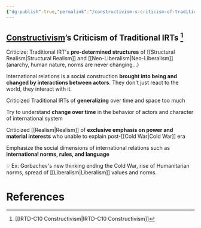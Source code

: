 ```yaml
---
{"dg-publish":true,"permalink":"/constructivism-s-criticism-of-traditional-ir-ts/"}
---
```


## [Constructivism](https://www.notion.so/Constructivism-b7eebbda07ca4bb1919b4be9d45cb76c)’s Criticism of Traditional IRTs [^1]

Criticize: Traditional IRT's **pre-determined structures** of [[Structural Realism\|Structural Realism]] and [[Neo-Liberalism\|Neo-Liberalism]] (anarchy, human nature, norms are never changing...)

International relations is a social construction **brought into being and changed by interactions between actors**. They don't just react to the world, they interact with it.

Criticized Traditional IRTs of **generalizing** over time and space too much

Try to understand **change over time** in the behavior of actors and character of international system

Criticized [[Realism\|Realism]] of **exclusive emphasis on power and material interests** who unable to explain post-[[Cold War\|Cold War]] era

Emphasize the social dimensions of international relations such as **international norms, rules, and language** 

💡 Ex: Gorbachev's new thinking ending the Cold War, rise of Humanitarian norms, spread of [[Liberalism\|Liberalism]] values and norms.

# References

[^1]: [[IRTD-C10 Constructivism\|IRTD-C10 Constructivism]]